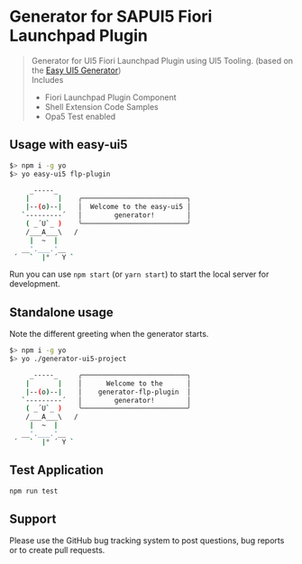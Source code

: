 # Generator for SAPUI5 Fiori Launchpad Plugin

> Generator for UI5 Fiori Launchpad Plugin using UI5 Tooling. (based on the [Easy UI5 Generator](https://github.com/SAP/generator-easy-ui5))  
> Includes
>
> -   Fiori Launchpad Plugin Component
> -   Shell Extension Code Samples
> -   Opa5 Test enabled

## Usage with easy-ui5

```bash
$> npm i -g yo
$> yo easy-ui5 flp-plugin

     _-----_
    |       |    ╭──────────────────────────╮
    |--(o)--|    │  Welcome to the easy-ui5 │
   `---------´   │        generator!        │
    ( _´U`_ )    ╰──────────────────────────╯
    /___A___\   /
     |  ~  |
   __'.___.'__
 ´   `  |° ´ Y `
```

Run you can use `npm start` (or `yarn start`) to start the local server for development.

## Standalone usage

Note the different greeting when the generator starts.

```bash
$> npm i -g yo
$> yo ./generator-ui5-project

     _-----_     ╭──────────────────────────╮
    |       |    │      Welcome to the      │
    |--(o)--|    │    generator-flp-plugin  │
   `---------´   │        generator!        │
    ( _´U`_ )    ╰──────────────────────────╯
    /___A___\   /
     |  ~  |
   __'.___.'__
 ´   `  |° ´ Y `
```

## Test Application

```bash
npm run test
```

## Support

Please use the GitHub bug tracking system to post questions, bug reports or to create pull requests.
